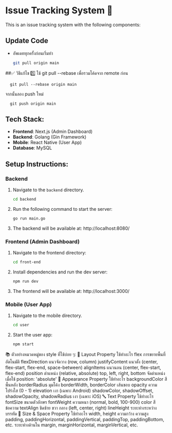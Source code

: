 # Issue Tracking System  💒

This is an issue tracking system with the following components:

## Update Code
   - อัพเดททุกครั้งก่อนเริ่มทำ
     ```bash
     git pull origin main
##✅ วิธีแก้ไข
1️⃣ ใช้ git pull --rebase เพื่อรวมโค้ดจาก remote ก่อน

      git pull --rebase origin main
จากนั้นลอง push ใหม่

      git push origin main

## Tech Stack:
- **Frontend**: Next.js (Admin Dashboard)
- **Backend**: Golang (Gin Framework)
- **Mobile**: React Native (User App)
- **Database**: MySQL


## Setup Instructions:

### Backend
1. Navigate to the `backend` directory.
   ```bash
   cd backend
2. Run the following command to start the server:
   ```bash
   go run main.go
3. The backend will be available at:
   http://localhost:8080/


### Frontend (Admin Dashboard)

1. Navigate to the frontend directory:
   ```bash
   cd front-end
2. Install dependencies and run the dev server:
   ```bash
   npm run dev
3. The frontend will be available at:
   http://localhost:3000/


### Mobile (User App)
1. Navigate to the mobile directory.
   ```bash
   cd user
2. Start the user app:
   ```bash
   npm start

📚 ตัวอย่างหมวดหมู่ของ style ที่ใช้บ่อย ๆ:
🧱 Layout
Property	ใช้ทำอะไร
flex	การขยายพื้นที่อัตโนมัติ
flexDirection	แนวจัดวาง (row, column)
justifyContent	แนวตั้ง (center, flex-start, flex-end, space-between)
alignItems	แนวนอน (center, flex-start, flex-end)
position	ตำแหน่ง (relative, absolute)
top, left, right, bottom	จัดตำแหน่งเมื่อใช้ position: 'absolute'
🎨 Appearance
Property	ใช้ทำอะไร
backgroundColor	สีพื้นหลัง
borderRadius	มุมโค้ง
borderWidth, borderColor	เส้นขอบ
opacity	ความโปร่งใส (0 - 1)
elevation	เงา (เฉพาะ Android)
shadowColor, shadowOffset, shadowOpacity, shadowRadius	เงา (เฉพาะ iOS)
🔤 Text
Property	ใช้ทำอะไร
fontSize	ขนาดตัวอักษร
fontWeight	ความหนา (normal, bold, 100-900)
color	สีข้อความ
textAlign	ชิดซ้าย ขวา กลาง (left, center, right)
lineHeight	ระยะห่างระหว่างบรรทัด
📏 Size & Space
Property	ใช้ทำอะไร
width, height	ความกว้าง ความสูง
padding, paddingHorizontal, paddingVertical, paddingTop, paddingBottom, etc.	ระยะห่างด้านใน
margin, marginHorizontal, marginVertical, etc.
